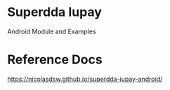# Superdda Iupay
Android Module and Examples

# Reference Docs
https://nicolasdsw.github.io/superdda-iupay-android/
